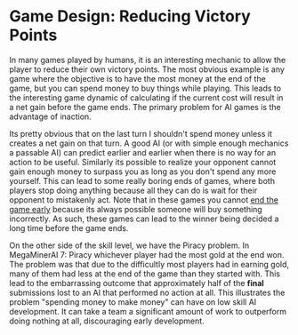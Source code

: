 # Game Design: Reducing Victory Points

In many games played by humans, it is an interesting mechanic to allow the player to reduce their own victory points.  The most obvious example is any game where the objective is to have the most money at the end of the game, but you can spend money to buy things while playing.  This leads to the interesting game dynamic of calculating if the current cost will result in a net gain before the game ends.  The primary problem for AI games is the advantage of inaction.

Its pretty obvious that on the last turn I shouldn't spend money unless it creates a net gain on that turn.  A good AI (or with simple enough mechanics a passable AI) can predict earlier and earlier when there is no way for an action to be useful.  Similarly its possible to realize your opponent cannot gain enough money to surpass you as long as you don't spend any more yourself.  This can lead to some really boring ends of games, where both players stop doing anything because all they can do is wait for their opponent to mistakenly act.  Note that in these games you cannot [end the game early](early-game-over) because its always possible someone will buy something incorrectly.  As such, these games can lead to the winner being decided a long time before the game ends.

On the other side of the skill level, we have the Piracy problem. In MegaMinerAI 7: Piracy whichever player had the most gold at the end won.  The problem was that due to the difficultly most players had in earning gold, many of them had less at the end of the game than they started with.  This lead to the embarrassing outcome that approximately half of the **final** submissions lost to an AI that performed no action at all.
This illustrates the problem "spending money to make money" can have on low skill AI development.  It can take a team a significant amount of work to outperform doing nothing at all, discouraging early development.